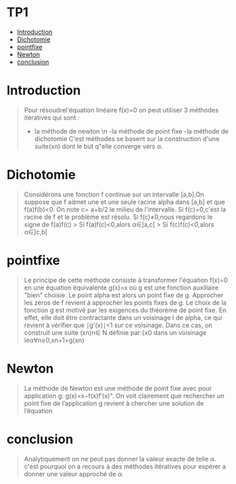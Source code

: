 # TP1
<!-- START doctoc generated TOC please keep comment here to allow auto update -->
<!-- DON'T EDIT THIS SECTION, INSTEAD RE-RUN doctoc TO UPDATE -->
- [Introduction](#introduction)
 - [Dichotomie](#Dichotomie)
 - [pointfixe](#pointfixe)
 - [Newton](#Newton)
 - [conclusion](#conclusion)
  # Introduction
  > Pour résoudrel'équation linéaire f(x)=0 on peut utiliser 3 méthodes itératives qui sont :
  > - la méthode de newton \n
  > -la méthode de point fixe
  > -la méthode de dichotomie
  > C'est méthodes se basent sur la construction d'une suite(xn) dont le but q"elle converge vers α.
  # Dichotomie
 > Considérons une fonction f continue sur un intervalle [a,b].On suppose que f admet une et une seule racine alpha dans [a,b]
 > et que f(a)f(b)<0. On note
 > c= a+b/2 le milieu de l'intervalle.
 > Si f(c)=0,c'est la racine de f et le problème est résolu.
 > Si f(c)≠0,nous regardons le signe de f(a)f(c)
      > Si f(a)f(c)<0,alors α∈]a,c[
      > Si f(c)f(c)<0,alors α∈]c,b[
# pointfixe
> Le principe de cette méthode consiste à transformer l'équation 
> f(x)=0 en une équation équivalente g(x)=x où g est une fonction auxiliaire "bien" choisie. Le point alpha est alors un point fixe de g. 
> Approcher les zéros de f revient à approcher les points fixes de g. Le choix de la fonction g est motivé par les exigences du théorème de point fixe.
> En effet, elle doit être contractante dans un voisinage I de alpha, ce qui revient à vérifier que ∣g'(x)∣<1 sur ce voisinage. 
> Dans ce cas, on construit une suite (xn)n∈ N définie par:{x0 dans un voisinage Ieα∀n≥0,xn+1=g(xn)
# Newton
> La méthode de Newton est une méthode de point fixe avec pour application g: g(x)=x−f(x)f′(x)".
> On voit clairement que rechercher un point fixe de l’application g revient à chercher une solution de l’équation
# conclusion
> Analytiquement on ne peut pas donner la valeur exacte de telle α.
> c'est pourquoi on a recours à des méthodes itératives pour espérer a donner une valeur approché de α.
